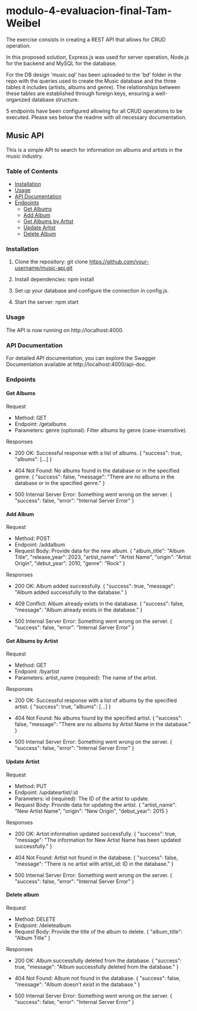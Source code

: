 # modulo-4-evaluacion-final-Tam-Weibel

The exercise consists in creating a REST API that allows for CRUD operation. 

In this proposed solution, Express.js was used for server operation, Node.js for the backend and MySQL for the database.

For the DB design 'music.sql' has been uploaded to the 'bd' folder in the repo with the queries used to create the Music database and the three tables it includes (artists, albums and genre). The relationships between these tables are established through foreign keys, ensuring a well-organized database structure.

5 endpoints have been configured allowing for all CRUD operations to be executed. Please ses below the readme with all necessary documentation.

## Music API

This is a simple API to search for information on albums and artists in the music industry.

### Table of Contents

- [Installation](#installation)
- [Usage](#usage)
- [API Documentation](#api-documentation)
- [Endpoints](#endpoints)
  - [Get Albums](#get-albums)
  - [Add Album](#add-album)
  - [Get Albums by Artist](#get-albums-by-artist)
  - [Update Artist](#update-artist)
  - [Delete Album](#delete-album)

### Installation

1. Clone the repository:
   git clone https://github.com/your-username/music-api.git

2. Install dependencies:
    npm install

3. Set up your database and configure the connection in config.js.

4. Start the server:
    npm start

### Usage
The API is now running on http://localhost:4000.

### API Documentation
For detailed API documentation, you can explore the Swagger Documentation available at http://localhost:4000/api-doc.

### Endpoints

#### Get Albums
Request
- Method: GET
- Endpoint: /getalbums
- Parameters:
genre (optional): Filter albums by genre (case-insensitive).

Responses
- 200 OK:
Successful response with a list of albums.
    {
      "success": true,
      "albums": [...]
    }

- 404 Not Found:
No albums found in the database or in the specified genre.
    {
      "success": false,
      "message": "There are no albums in the database or in the specified genre."
    }

- 500 Internal Server Error:
Something went wrong on the server.
    {
      "success": false,
      "error": "Internal Server Error"
    }

#### Add Album
Request
- Method: POST
- Endpoint: /addalbum
- Request Body:
    Provide data for the new album.
    {
      "album_title": "Album Title",
      "release_year": 2023,
      "artist_name": "Artist Name",
      "origin": "Artist Origin",
      "debut_year": 2010,
      "genre": "Rock"
    }

Responses
- 200 OK:
Album added successfully.
    {
      "success": true,
      "message": "Album added successfully to the database."
    }

- 409 Conflict:
Album already exists in the database.
    {
      "success": false,
      "message": "Album already exists in the database."
    }

- 500 Internal Server Error:
Something went wrong on the server.
    {
      "success": false,
      "error": "Internal Server Error"
    }

#### Get Albums by Artist
Request
- Method: GET
- Endpoint: /byartist
- Parameters:
    artist_name (required): The name of the artist.

Responses
- 200 OK:
Successful response with a list of albums by the specified artist.
    {
      "success": true,
      "albums": [...]
    }

- 404 Not Found:
No albums found by the specified artist.
    {
      "success": false,
      "message": "There are no albums by Artist Name in the database."
    }

- 500 Internal Server Error:
Something went wrong on the server.
    {
      "success": false,
      "error": "Internal Server Error"
    }

#### Update Artist
Request
- Method: PUT
- Endpoint: /updateartist/:id
- Parameters:
    id (required): The ID of the artist to update.
- Request Body:
    Provide data for updating the artist.
    {
      "artist_name": "New Artist Name",
      "origin": "New Origin",
      "debut_year": 2015
    }

Responses
- 200 OK:
Artist information updated successfully.
    {
      "success": true,
      "message": "The information for New Artist Name has been updated successfully."
    }

- 404 Not Found:
Artist not found in the database.
    {
      "success": false,
      "message": "There is no artist with artist_id: ID in the database."
    }

- 500 Internal Server Error:
Something went wrong on the server.
    {
      "success": false,
      "error": "Internal Server Error"
    }

#### Delete album
Request
- Method: DELETE
- Endpoint: /deletealbum
- Request Body:
    Provide the title of the album to delete.
    {
      "album_title": "Album Title"
    }

Responses
- 200 OK:
Album successfully deleted from the database.
    {
      "success": true,
      "message": "Album successfully deleted from the database."
    }

- 404 Not Found:
Album not found in the database.
    {
      "success": false,
      "message": "Album doesn't exist in the database."
    }

- 500 Internal Server Error:
Something went wrong on the server.
    {
      "success": false,
      "error": "Internal Server Error"
    }

